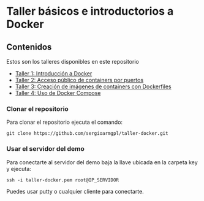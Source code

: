 # Taller básicos e introductorios a Docker

## Contenidos
Estos son los talleres disponibles en este repositorio
- [ Taller 1: Introducción a Docker ](taller1-introduccion.md)
- [ Taller 2: Acceso público de containers por puertos ](taller2-acceso-puertos.md)
- [ Taller 3: Creación de imágenes de containers con Dockerfiles ](taller3-dockerfiles.md)
- [ Taller 4: Uso de Docker Compose ](taller4-docker-compose.md)

### Clonar el repositorio
Para clonar el repositorio ejecuta el comando:
```
git clone https://github.com/sergioarmgpl/taller-docker.git
```

### Usar el servidor del demo
Para conectarte al servidor del demo baja la llave ubicada en la carpeta key y ejecuta:
```
ssh -i taller-docker.pem root@IP_SERVIDOR
```
Puedes usar putty o cualquier cliente para conectarte.
